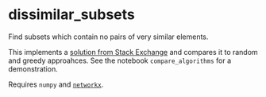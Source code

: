 # dissimilar_subsets
Find subsets which contain no pairs of very similar elements.

This implements a [solution from Stack Exchange](https://cs.stackexchange.com/a/22783)
and compares it to random and greedy approahces. See the notebook
`compare_algorithms` for a demonstration.

Requires `numpy` and [`networkx`](https://networkx.org/).

